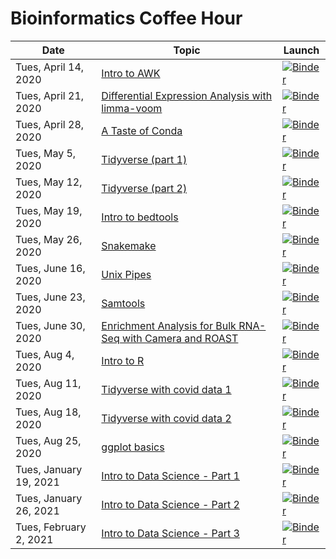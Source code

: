 # Bioinformatics Coffee Hour

| Date | Topic | Launch |
| --- | --- | --- |
| Tues, April 14, 2020 | [Intro to AWK](/intro-to-awk/index.ipynb) | [![Binder](https://mybinder.org/badge_logo.svg)](https://mybinder.org/v2/gh/harvardinformatics/bioinformatics-coffee-hour/2020-04-14_intro-to-awk?urlpath=lab/tree/intro-to-awk/index.ipynb) |
| Tues, April 21, 2020 | [Differential Expression Analysis with limma-voom](/differential-expression-analysis/index.Rmd) | [![Binder](https://mybinder.org/badge_logo.svg)](https://mybinder.org/v2/gh/harvardinformatics/bioinformatics-coffee-hour/2020-04-21_differential-expression-analysis?urlpath=rstudio) |
| Tues, April 28, 2020 | [A Taste of Conda](/taste-of-conda/index.ipynb) | [![Binder](https://mybinder.org/badge_logo.svg)](https://mybinder.org/v2/gh/harvardinformatics/bioinformatics-coffee-hour/2020-04-28_taste-of-conda?urlpath=lab/tree/taste-of-conda/index.ipynb) |
| Tues, May 5, 2020 | [Tidyverse (part 1)](/tidyverse/part1/index.Rmd) | [![Binder](https://mybinder.org/badge_logo.svg)](https://mybinder.org/v2/gh/harvardinformatics/bioinformatics-coffee-hour/2020-05-05_tidyverse_part1?urlpath=rstudio) |
| Tues, May 12, 2020 | [Tidyverse (part 2)](/tidyverse/part2/index.Rmd) | [![Binder](https://mybinder.org/badge_logo.svg)](https://mybinder.org/v2/gh/harvardinformatics/bioinformatics-coffee-hour/2020-05-12_tidyverse_part2?urlpath=rstudio) |
| Tues, May 19, 2020 | [Intro to bedtools](/bedtools/index.ipynb) | [![Binder](https://mybinder.org/badge_logo.svg)](https://mybinder.org/v2/gh/harvardinformatics/bioinformatics-coffee-hour/2020-05-19_bedtools?urlpath=lab/tree/bedtools/index.ipynb) |
| Tues, May 26, 2020 | [Snakemake](/snakemake/index.ipynb) | [![Binder](https://mybinder.org/badge_logo.svg)](https://mybinder.org/v2/gh/harvardinformatics/bioinformatics-coffee-hour/2020-05-26_snakemake?urlpath=lab/tree/snakemake/index.ipynb) |
| Tues, June 16, 2020 | [Unix Pipes](/unix-pipes/index.ipynb) | [![Binder](https://mybinder.org/badge_logo.svg)](https://mybinder.org/v2/gh/harvardinformatics/bioinformatics-coffee-hour/2020-06-16_unix-pipes?urlpath=lab/tree/unix-pipes/index.ipynb) |
| Tues, June 23, 2020 | [Samtools](/samtools/index.ipynb) | [![Binder](https://mybinder.org/badge_logo.svg)](https://mybinder.org/v2/gh/harvardinformatics/bioinformatics-coffee-hour/2020-06-23_samtools?urlpath=lab/tree/samtools/index.ipynb) |
| Tues, June 30, 2020 | [Enrichment Analysis for Bulk RNA-Seq with Camera and ROAST](/enrichment-analysis/index.Rmd) | [![Binder](https://mybinder.org/badge_logo.svg)](https://mybinder.org/v2/gh/harvardinformatics/bioinformatics-coffee-hour/2020-06-30_enrichment-analysis?urlpath=rstudio) |
| Tues, Aug 4, 2020 | [Intro to R](/intro-to-r/index.Rmd) | [![Binder](https://mybinder.org/badge_logo.svg)](https://mybinder.org/v2/gh/harvardinformatics/bioinformatics-coffee-hour/2020-08-04_intro-to-r?urlpath=rstudio) |
| Tues, Aug 11, 2020 | [Tidyverse with covid data 1](/tidyverse_covid_data/part1/tidyverse_1.Rmd) | [![Binder](https://mybinder.org/badge_logo.svg)](https://mybinder.org/v2/gh/harvardinformatics/bioinformatics-coffee-hour/2020-08-11_tidyverse-with-covid-data-1?urlpath=rstudio) |
| Tues, Aug 18, 2020 | [Tidyverse with covid data 2](/tidyverse_covid_data/part2/tidyverse_2.Rmd) | [![Binder](https://mybinder.org/badge_logo.svg)](https://mybinder.org/v2/gh/harvardinformatics/bioinformatics-coffee-hour/2020-08-18_tidyverse-with-covid-data-2?urlpath=rstudio) |
| Tues, Aug 25, 2020 | [ggplot basics](/ggplot-basics/index.Rmd) | [![Binder](https://mybinder.org/badge_logo.svg)](https://mybinder.org/v2/gh/harvardinformatics/bioinformatics-coffee-hour/2020-08-25_ggplot-basics?urlpath=rstudio) |
| Tues, January 19, 2021 | [Intro to Data Science - Part 1](/intro_data_science/part_1/ds_part_1.ipynb) | [![Binder](https://mybinder.org/badge_logo.svg)](https://mybinder.org/v2/gh/harvardinformatics/bioinformatics-coffee-hour/2021-01-19_intro_data_science_1?urlpath=lab/tree/intro_data_science/part_1/ds_part_1.ipynb) |
| Tues, January 26, 2021 | [Intro to Data Science - Part 2](/intro_data_science/part_2/ds_part_2.ipynb) | [![Binder](https://mybinder.org/badge_logo.svg)](https://mybinder.org/v2/gh/harvardinformatics/bioinformatics-coffee-hour/2021-01-26_intro_data_science_2?urlpath=lab/tree/intro_data_science/part_2/ds_part_2.ipynb) |
| Tues, February 2, 2021 | [Intro to Data Science - Part 3](/intro_data_science/part_3/ds_part_3.ipynb) | [![Binder](https://mybinder.org/badge_logo.svg)](https://mybinder.org/v2/gh/harvardinformatics/bioinformatics-coffee-hour/2021-02-02_intro_data_science_3?urlpath=lab/tree/intro_data_science/part_3/ds_part_3.ipynb) |